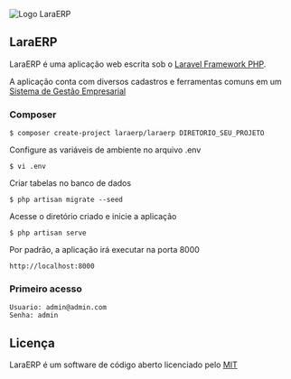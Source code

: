 ![Logo LaraERP](https://github.com/laraerp/laraerp/raw/develop/public/imgages/icon.png "Logo LaraERP")

## LaraERP

LaraERP é uma aplicação web escrita sob o [Laravel Framework PHP](http://laravel.com).

A aplicação conta com diversos cadastros e ferramentas comuns em um [Sistema de Gestão Empresarial](http://pt.wikipedia.org/wiki/Sistema_integrado_de_gest%C3%A3o_empresarial)


### Composer

    $ composer create-project laraerp/laraerp DIRETORIO_SEU_PROJETO

Configure as variáveis de ambiente no arquivo .env

    $ vi .env

Criar tabelas no banco de dados

    $ php artisan migrate --seed

Acesse o diretório criado e inicie a aplicação
    
    $ php artisan serve

Por padrão, a aplicação irá executar na porta 8000
    
    http://localhost:8000

### Primeiro acesso

    Usuario: admin@admin.com
    Senha: admin

## Licença

LaraERP é um software de código aberto licenciado pelo [MIT](http://opensource.org/licenses/MIT)
